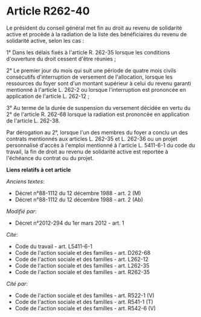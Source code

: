 # Article R262-40

Le président du conseil général met fin au droit au revenu de solidarité active et procède à la radiation de la liste des
bénéficiaires du revenu de solidarité active, selon les cas : 

1° Dans les délais fixés à l'article R. 262-35 lorsque les conditions d'ouverture du droit cessent d'être réunies ; 

2° Le premier jour du mois qui suit une période de quatre mois civils consécutifs d'interruption de versement de
l'allocation, lorsque les ressources du foyer sont d'un montant supérieur à celui du revenu garanti mentionné à l'article L.
262-2 ou lorsque l'interruption est prononcée en application de l'article L. 262-12 ; 

3° Au terme de la durée de suspension du versement décidée en vertu du 2° de l'article R. 262-68 lorsque la radiation est
prononcée en application de l'article L. 262-38.

Par dérogation au 2°, lorsque l'un des membres du foyer a conclu un des contrats mentionnés aux articles L. 262-35 et L.
262-36 ou un projet personnalisé d'accès à l'emploi mentionné à l'article L. 5411-6-1 du code du travail, la fin de droit au
revenu de solidarité active est reportée à l'échéance du contrat ou du projet.

**Liens relatifs à cet article**

_Anciens textes_:

  - Décret n°88-1112 du 12 décembre 1988 - art. 2 (M)
  - Décret n°88-1112 du 12 décembre 1988 - art. 2 (Ab)

_Modifié par_:

  - Décret n°2012-294 du 1er mars 2012 - art. 1

_Cite_:

  - Code du travail - art. L5411-6-1
  - Code de l'action sociale et des familles - art. D262-68
  - Code de l'action sociale et des familles - art. L262-12
  - Code de l'action sociale et des familles - art. L262-35
  - Code de l'action sociale et des familles - art. R262-35

_Cité par_:

  - Code de l'action sociale et des familles - art. R522-1 (V)
  - Code de l'action sociale et des familles - art. R541-1 (T)
  - Code de l'action sociale et des familles - art. R542-6 (V)
